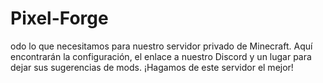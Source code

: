 # Pixel-Forge
odo lo que necesitamos para nuestro servidor privado de Minecraft. Aquí encontrarán la configuración, el enlace a nuestro Discord y un lugar para dejar sus sugerencias de mods. ¡Hagamos de este servidor el mejor!
